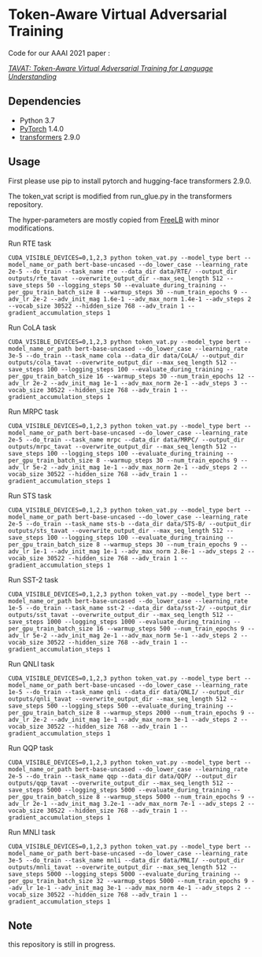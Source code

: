 # Token-Aware Virtual Adversarial Training

Code for our AAAI 2021 paper :



*[TAVAT: Token-Aware Virtual Adversarial Training for Language Understanding
](https://arxiv.org/abs/2004.14543)*


## Dependencies
- Python 3.7
- [PyTorch](https://github.com/pytorch/pytorch) 1.4.0
- [transformers](https://github.com/huggingface/transformers) 2.9.0


## Usage

First please use pip to install pytorch and hugging-face transformers 2.9.0.

The token_vat script is modified from run_glue.py in the transformers repository.

The hyper-parameters are mostly copied from [FreeLB](https://github.com/zhuchen03/FreeLB) with minor modifications.


Run RTE task 

``` 
CUDA_VISIBLE_DEVICES=0,1,2,3 python token_vat.py --model_type bert --model_name_or_path bert-base-uncased --do_lower_case --learning_rate 2e-5 --do_train --task_name rte --data_dir data/RTE/ --output_dir outputs/rte_tavat --overwrite_output_dir --max_seq_length 512 --save_steps 50 --logging_steps 50 --evaluate_during_training --per_gpu_train_batch_size 8 --warmup_steps 30 --num_train_epochs 9 --adv_lr 2e-2 --adv_init_mag 1.6e-1 --adv_max_norm 1.4e-1 --adv_steps 2 --vocab_size 30522 --hidden_size 768 --adv_train 1 --gradient_accumulation_steps 1
```

Run CoLA task 

``` 
CUDA_VISIBLE_DEVICES=0,1,2,3 python token_vat.py --model_type bert --model_name_or_path bert-base-uncased --do_lower_case --learning_rate 3e-5 --do_train --task_name cola --data_dir data/CoLA/ --output_dir outputs/cola_tavat --overwrite_output_dir --max_seq_length 512 --save_steps 100 --logging_steps 100 --evaluate_during_training --per_gpu_train_batch_size 16 --warmup_steps 30 --num_train_epochs 12 --adv_lr 2e-2 --adv_init_mag 1e-1 --adv_max_norm 2e-1 --adv_steps 3 --vocab_size 30522 --hidden_size 768 --adv_train 1 --gradient_accumulation_steps 1
```

Run MRPC task 

``` 
CUDA_VISIBLE_DEVICES=0,1,2,3 python token_vat.py --model_type bert --model_name_or_path bert-base-uncased --do_lower_case --learning_rate 2e-5 --do_train --task_name mrpc --data_dir data/MRPC/ --output_dir outputs/mrpc_tavat --overwrite_output_dir --max_seq_length 512 --save_steps 100 --logging_steps 100 --evaluate_during_training --per_gpu_train_batch_size 8 --warmup_steps 30 --num_train_epochs 9 --adv_lr 5e-2 --adv_init_mag 1e-1 --adv_max_norm 2e-1 --adv_steps 2 --vocab_size 30522 --hidden_size 768 --adv_train 1 --gradient_accumulation_steps 1
```

Run STS task 

``` 
CUDA_VISIBLE_DEVICES=0,1,2,3 python token_vat.py --model_type bert --model_name_or_path bert-base-uncased --do_lower_case --learning_rate 2e-5 --do_train --task_name sts-b --data_dir data/STS-B/ --output_dir outputs/sts_tavat --overwrite_output_dir --max_seq_length 512 --save_steps 100 --logging_steps 100 --evaluate_during_training --per_gpu_train_batch_size 8 --warmup_steps 30 --num_train_epochs 9 --adv_lr 1e-1 --adv_init_mag 1e-1 --adv_max_norm 2.8e-1 --adv_steps 2 --vocab_size 30522 --hidden_size 768 --adv_train 1 --gradient_accumulation_steps 1
```

Run SST-2 task

``` 
CUDA_VISIBLE_DEVICES=0,1,2,3 python token_vat.py --model_type bert --model_name_or_path bert-base-uncased --do_lower_case --learning_rate 1e-5 --do_train --task_name sst-2 --data_dir data/sst-2/ --output_dir outputs/sst_tavat --overwrite_output_dir --max_seq_length 512 --save_steps 1000 --logging_steps 1000 --evaluate_during_training --per_gpu_train_batch_size 16 --warmup_steps 500 --num_train_epochs 9 --adv_lr 5e-2 --adv_init_mag 2e-1 --adv_max_norm 5e-1 --adv_steps 2 --vocab_size 30522 --hidden_size 768 --adv_train 1 --gradient_accumulation_steps 1
```


Run QNLI task 

``` 
CUDA_VISIBLE_DEVICES=0,1,2,3 python token_vat.py --model_type bert --model_name_or_path bert-base-uncased --do_lower_case --learning_rate 1e-5 --do_train --task_name qnli --data_dir data/QNLI/ --output_dir outputs/qnli_tavat --overwrite_output_dir --max_seq_length 512 --save_steps 500 --logging_steps 500 --evaluate_during_training --per_gpu_train_batch_size 8 --warmup_steps 2000 --num_train_epochs 9 --adv_lr 2e-2 --adv_init_mag 1e-1 --adv_max_norm 3e-1 --adv_steps 2 --vocab_size 30522 --hidden_size 768 --adv_train 1 --gradient_accumulation_steps 1
```



Run QQP task 

``` 
CUDA_VISIBLE_DEVICES=0,1,2,3 python token_vat.py --model_type bert --model_name_or_path bert-base-uncased --do_lower_case --learning_rate 2e-5 --do_train --task_name qqp --data_dir data/QQP/ --output_dir outputs/qqp_tavat --overwrite_output_dir --max_seq_length 512 --save_steps 5000 --logging_steps 5000 --evaluate_during_training --per_gpu_train_batch_size 8 --warmup_steps 5000 --num_train_epochs 9 --adv_lr 2e-1 --adv_init_mag 3.2e-1 --adv_max_norm 7e-1 --adv_steps 2 --vocab_size 30522 --hidden_size 768 --adv_train 1 --gradient_accumulation_steps 1
```


Run MNLI task 

``` 
CUDA_VISIBLE_DEVICES=0,1,2,3 python token_vat.py --model_type bert --model_name_or_path bert-base-uncased --do_lower_case --learning_rate 3e-5 --do_train --task_name mnli --data_dir data/MNLI/ --output_dir outputs/mnli_tavat --overwrite_output_dir --max_seq_length 512 --save_steps 5000 --logging_steps 5000 --evaluate_during_training --per_gpu_train_batch_size 32 --warmup_steps 5000 --num_train_epochs 9 --adv_lr 1e-1 --adv_init_mag 3e-1 --adv_max_norm 4e-1 --adv_steps 2 --vocab_size 30522 --hidden_size 768 --adv_train 1 --gradient_accumulation_steps 1
```



## Note 

this repository is still in progress.